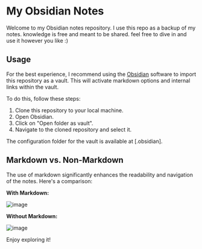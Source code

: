 # My Obsidian Notes

Welcome to my Obsidian notes repository. I use this repo as a backup of my notes. knowledge is free and meant to be shared. feel free to dive in and use it however you like :)

## Usage

For the best experience, I recommend using the [Obsidian](https://obsidian.md/) software to import this repository as a vault. This will activate markdown options and internal links within the vault.

To do this, follow these steps:

1. Clone this repository to your local machine.
2. Open Obsidian.
3. Click on "Open folder as vault".
4. Navigate to the cloned repository and select it.

The configuration folder for the vault is available at [.obsidian].

## Markdown vs. Non-Markdown

The use of markdown significantly enhances the readability and navigation of the notes. Here's a comparison:

**With Markdown:**

![image](https://github.com/AfshinShekaari/ObsNotes/assets/96336315/fea928d5-47d6-4734-9b19-e6e2f7ff73e2)

**Without Markdown:**

![image](https://github.com/AfshinShekaari/ObsNotes/assets/96336315/ae91b0b4-454a-4726-bbb7-662d19cf64b4)

Enjoy exploring it!
